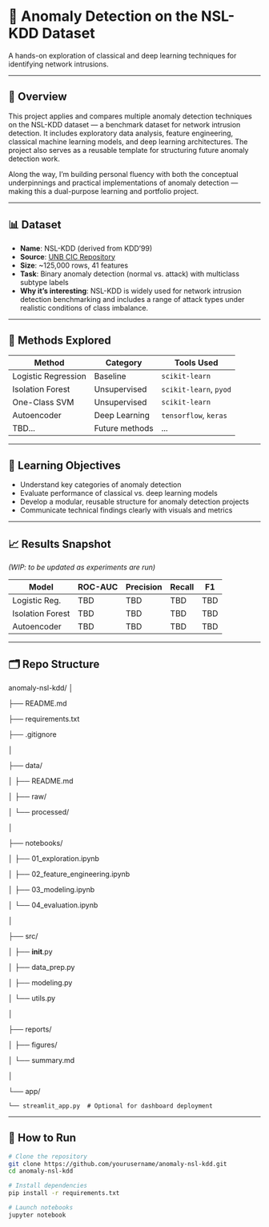 # 🔐 Anomaly Detection on the NSL-KDD Dataset

A hands-on exploration of classical and deep learning techniques for identifying network intrusions.

---

## 📌 Overview

This project applies and compares multiple anomaly detection techniques on the NSL-KDD dataset — a benchmark dataset for network intrusion detection. It includes exploratory data analysis, feature engineering, classical machine learning models, and deep learning architectures. The project also serves as a reusable template for structuring future anomaly detection work.

Along the way, I’m building personal fluency with both the conceptual underpinnings and practical implementations of anomaly detection — making this a dual-purpose learning and portfolio project.

---

## 📊 Dataset

- **Name**: NSL-KDD (derived from KDD’99)
- **Source**: [UNB CIC Repository](https://www.unb.ca/cic/datasets/nsl.html)
- **Size**: ~125,000 rows, 41 features
- **Task**: Binary anomaly detection (normal vs. attack) with multiclass subtype labels
- **Why it’s interesting**: NSL-KDD is widely used for network intrusion detection benchmarking and includes a range of attack types under realistic conditions of class imbalance.

---

## 🧪 Methods Explored

| Method              | Category         | Tools Used            |
|---------------------|------------------|------------------------|
| Logistic Regression | Baseline         | `scikit-learn`         |
| Isolation Forest    | Unsupervised     | `scikit-learn`, `pyod` |
| One-Class SVM       | Unsupervised     | `scikit-learn`         |
| Autoencoder         | Deep Learning    | `tensorflow`, `keras`  |
| TBD...              | Future methods   | ...                    |

---

## 🎯 Learning Objectives

- Understand key categories of anomaly detection
- Evaluate performance of classical vs. deep learning models
- Develop a modular, reusable structure for anomaly detection projects
- Communicate technical findings clearly with visuals and metrics

---

## 📈 Results Snapshot

_(WIP: to be updated as experiments are run)_

| Model             | ROC-AUC | Precision | Recall | F1   |
|------------------|---------|-----------|--------|------|
| Logistic Reg.     | TBD     | TBD       | TBD    | TBD  |
| Isolation Forest  | TBD     | TBD       | TBD    | TBD  |
| Autoencoder       | TBD     | TBD       | TBD    | TBD  |

---

## 🗂️ Repo Structure
anomaly-nsl-kdd/
│

├── README.md

├── requirements.txt

├── .gitignore

│

├── data/

│   ├── README.md

│   ├── raw/

│   └── processed/

│

├── notebooks/

│   ├── 01_exploration.ipynb

│   ├── 02_feature_engineering.ipynb

│   ├── 03_modeling.ipynb

│   └── 04_evaluation.ipynb

│

├── src/

│   ├── __init__.py

│   ├── data_prep.py

│   ├── modeling.py

│   └── utils.py

│

├── reports/

│   ├── figures/

│   └── summary.md

│

└── app/

    └── streamlit_app.py  # Optional for dashboard deployment
    


---

## 🚀 How to Run

```bash
# Clone the repository
git clone https://github.com/yourusername/anomaly-nsl-kdd.git
cd anomaly-nsl-kdd

# Install dependencies
pip install -r requirements.txt

# Launch notebooks
jupyter notebook

